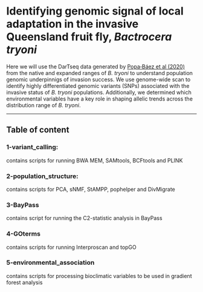 
# Identifying genomic signal of local adaptation in the invasive Queensland fruit fly, _Bactrocera tryoni_

Here we will use the DarTseq data generated by <a href="https://www.nature.com/articles/s41598-020-67397-5" title="Popa‑Báez et al (2020)" >Popa‑Báez et al (2020)</a> from the native and expanded ranges of _B. tryoni_ to understand population genomic underpinnigs of invasion success. We use genome-wide scan to identify highly differentiated genomic variants (SNPs) associated with the invasive status of _B. tryoni_ populations. Additionally, we determined which environmental variables have a key role in shaping allelic trends across the distribution range of _B. tryoni_.

***************

## Table of content
### 1-variant_calling:   
contains scripts for running BWA MEM, SAMtools, BCFtools and PLINK

### 2-population_structure:
contains scripts for PCA, sNMF, StAMPP, pophelper and DivMigrate

### 3-BayPass
contains script for running the C2-statistic analysis in BayPass

### 4-GOterms
contains scripts for running Interproscan and topGO 

### 5-environmental_association
contains scripts for processing bioclimatic variables to be used in gradient forest analysis
